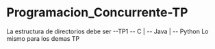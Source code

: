 # Programacion_Concurrente-TP
La estructura de directorios debe ser
--TP1 -- C
     |
      -- Java
     |
      -- Python
Lo mismo para los demas TP
